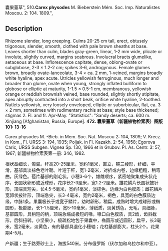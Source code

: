 囊果薹草",
510.**Carex physodes** M. Bieberstein Mém. Soc. Imp. Naturalistes Moscou. 2: 104. 1809.",

## Description
Rhizome slender, long creeping. Culms 20-25 cm tall, erect, obtusely trigonous, slender, smooth, clothed with pale brown sheaths at base. Leaves shorter than culm, blades gray-green, linear, 1-2 mm wide, plicate or involute, slightly curved, margins scabrous. Involucral bracts glumelike, setaceous at base. Inflorescence capitate, dense, oblong-ovate or subglobose, 2-3 × 1.2-2 cm; spikes 3-6, androgynous. Female glumes brown, broadly ovate-lanceolate, 3-4 × ca. 2 mm, 1-veined, margins broadly white hyaline, apex acute. Utricles yellowish ferruginous, much longer and broader than glume, ovate when young, strongly inflated bulliform to globose or elliptic at maturity, 1-1.5 × 0.5-1 cm, membranous, yellowish orange or reddish brownish veined, base rounded, slightly shortly stipitate, apex abruptly contracted into a short beak, orifice white hyaline, 2-toothed. Nutlets yellowish, very loosely enveloped, elliptic or suborbicular, flat, ca. 3 × 2 mm, sometimes with rudimentary rachis at base; style base thickened; stigmas 2. Fl. and fr. Apr-May.
  "Statistics": "Sandy deserts; ca. 600 m. Xinjiang [Afghanistan, Russia; Europe].
**472. 囊果薹草（新疆植物检索表）图版101: 13-16**

Carex physodes M. -Bieb. in Mem. Soc. Nat. Moscou 2: 104, 1809; V. Krecz. in Kom., Fl. URSS 3: 194, 1935; Poljak. in Fl. Kazakh. 2: 54, 1958; Egorova Caric, URSS Subgen. Vignea Sp. 130, 1966 et in Grubov. Pl. As. Centr. 3: 57, 1967; 新疆植物检索表第一册: 346, 1982.

根状茎细长，匍匐。秆高20-25厘米，宽约1毫米，直立，钝三棱形，纤细，平滑，基部具淡棕色老叶鞘。叶短于秆，宽1-2毫米，对折或内卷，边缘粗糙，稍弯曲，灰绿色。苞片基部的刚毛状。小穗3-6个，雄雌顺序，紧密地聚集成头状花序，长圆状卵形或近球形，花序长2-3厘米，宽1.2-2厘米。雄花鳞片长圆状披针形，顶端具短尖，长4.5-5毫米，宽约1毫米，淡棕色，边缘为白色膜质；雌花鳞片宽卵状披针形，顶端急尖，长3-4毫米，宽约2毫米，褐色，具宽的白色膜质边缘，中脉1条。果囊极长于或宽于鳞片，幼时卵形，稍扁，成熟时增大成球形或椭圆形，极膨胀，长1-1.5厘米，宽5-10毫米，薄纸质，淡黄锈色，无毛，具细脉，基部圆形，具稍短的柄，顶端急缩成极短的喙，喙口白色膜质，具2齿，齿斜截形，后斜扭转。小坚果小，极疏松地包于果囊中，椭圆形或近圆形，扁平，长3毫米，宽2毫米，淡黄色，有的基部具退化小穗轴；花柱基部膨大，柱头2个。花果期4-5月。

产新疆；生于路旁砂土上，海拔540米。分布俄罗斯（伏尔加和乌拉尔和中亚）。
